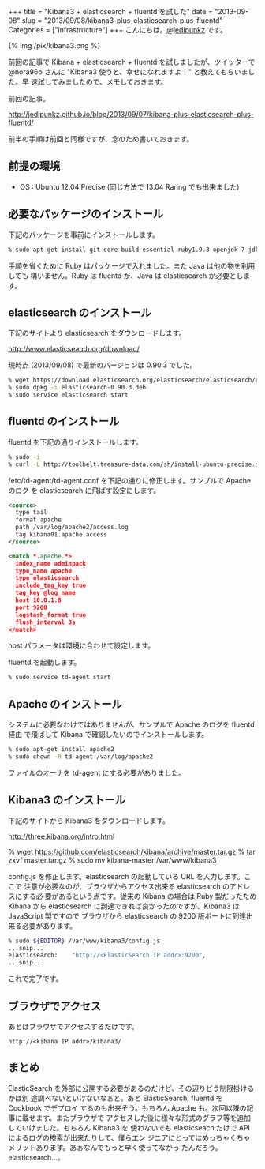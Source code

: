 +++
title = "Kibana3 + elasticsearch + fluentd を試した"
date = "2013-09-08"
slug = "2013/09/08/kibana3-plus-elasticsearch-plus-fluentd"
Categories = ["infrastructure"]
+++
こんにちは。<a href="https://twitter.com/jedipunkz">@jedipunkz</a> です。

{% img /pix/kibana3.png %}

前回の記事で Kibana + elasticsearch + fluentd を試しましたが、ツイッターで
@nora96o さんに "Kibana3 使うと、幸せになれますよ！" と教えてもらいました。早
速試してみましたので、メモしておきます。

前回の記事。

<http://jedipunkz.github.io/blog/2013/09/07/kibana-plus-elasticsearch-plus-fluentd/>

前半の手順は前回と同様ですが、念のため書いておきます。

前提の環境
----

* OS : Ubuntu 12.04 Precise (同じ方法で 13.04 Raring でも出来ました)

必要なパッケージのインストール
----

下記のパッケージを事前にインストールします。

``` bash
% sudo apt-get install git-core build-essential ruby1.9.3 openjdk-7-jdk
```

手順を省くために Ruby はパッケージで入れました。また Java は他の物を利用しても
構いません。Ruby は fluentd が、Java は elasticsearch が必要とします。

elasticsearch のインストール
----

下記のサイトより elasticsearch をダウンロードします。

<http://www.elasticsearch.org/download/>

現時点 (2013/09/08) で最新のバージョンは 0.90.3 でした。

``` bash
% wget https://download.elasticsearch.org/elasticsearch/elasticsearch/elasticsearch-0.90.3.deb
% sudo dpkg -i elasticsearch-0.90.3.deb
% sudo service elasticsearch start
```

fluentd のインストール
----

fluentd を下記の通りインストールします。

``` bash
% sudo -i
% curl -L http://toolbelt.treasure-data.com/sh/install-ubuntu-precise.sh | sh
```

/etc/td-agent/td-agent.conf を下記の通りに修正します。サンプルで Apache のログ
を elasticsearch に飛ばす設定にします。

``` xml
<source>
  type tail
  format apache
  path /var/log/apache2/access.log
  tag kibana01.apache.access
</source>

<match *.apache.*>
  index_name adminpack
  type_name apache
  type elasticsearch
  include_tag_key true
  tag_key @log_name
  host 10.0.1.8
  port 9200
  logstash_format true
  flush_interval 3s
</match>
```

host パラメータは環境に合わせて設定します。

fluentd を起動します。

``` bash
% sudo service td-agent start
```

Apache のインストール
----

システムに必要なわけではありませんが、サンプルで Apache のログを fluentd 経由
で飛ばして Kibana で確認したいのでインストールします。

``` bash
% sudo apt-get install apache2
% sudo chown -R td-agent /var/log/apache2
```

ファイルのオーナを td-agent にする必要がありました。

Kibana3 のインストール
----

下記のサイトから Kibana3 をダウンロードします。

<http://three.kibana.org/intro.html>

% wget https://github.com/elasticsearch/kibana/archive/master.tar.gz
% tar zxvf master.tar.gz
% sudo mv kibana-master /var/www/kibana3

config.js を修正します。elasticsearch の起動している URL を入力します。ここで
注意が必要なのが、ブラウザからアクセス出来る elasticsearch のアドレスにする必
要があるという点です。従来の Kibana の場合は Ruby 製だったため Kibana から
elasticsearch に到達できれば良かったのですが、Kibana3 は JavaScript 製ですので
ブラウザから elasticsearch の 9200 版ポートに到達出来る必要があります。

``` bash
% sudo ${EDITOR} /var/www/kibana3/config.js
...snip...
elasticsearch:    "http://<ElasticSearch IP addr>:9200",
...snip...
```

これで完了です。

ブラウザでアクセス
----

あとはブラウザでアクセスするだけです。

```
http://<kibana IP addr>/kibana3/
```

まとめ
----

ElasticSearch を外部に公開する必要があるのだけど、その辺りどう制限掛けるかは別
途調べないといけないなぁと。あと ElasticSearch, fluentd を Cookbook でデプロイ
するのも出来そう。もちろん Apache も。次回以降の記事に載せます。またブラウザで
アクセスした後に様々な形式のグラフ等を追加していけました。もちろん Kibana3 を
使わないでも elasticseach だけで API によるログの検索が出来たりして、僕らエン
ジニアにとってはめっちゃくちゃメリットあります。あぁなんでもっと早く使ってなかっ
たんだろう。elasticsearch...。
